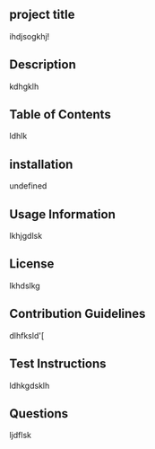 
  ## project title 
  ihdjsogkhj!

  ## Description 
  kdhgklh

  ## Table of Contents 
  ldhlk

  ## installation 
  undefined
  
  ## Usage Information 
  lkhjgdlsk

  ## License 
  lkhdslkg

  ## Contribution Guidelines 
  dlhfksld'[

  ## Test Instructions 
  ldhkgdsklh

  ## Questions 
  ljdflsk

  